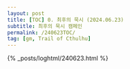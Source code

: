 ```yaml
---
layout: post
title: [TOC] 0. 최후의 묵시 (2024.06.23)
subtitle: 최후의 묵시 캠페인
permalink: /240623TOC/
tag: [gm, Trail of Cthulhu]
---
```


{% _posts/loghtml/240623.html %}
